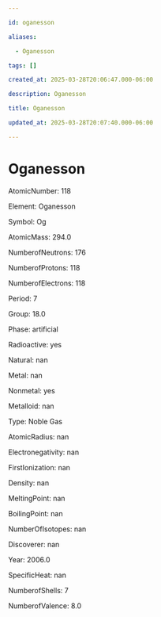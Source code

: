 ```yaml
---

id: oganesson

aliases:

  - Oganesson

tags: []

created_at: 2025-03-28T20:06:47.000-06:00

description: Oganesson

title: Oganesson

updated_at: 2025-03-28T20:07:40.000-06:00

---
```




# Oganesson

AtomicNumber: 118

Element: Oganesson

Symbol: Og

AtomicMass: 294.0

NumberofNeutrons: 176

NumberofProtons: 118

NumberofElectrons: 118

Period: 7

Group: 18.0

Phase: artificial

Radioactive: yes

Natural: nan

Metal: nan

Nonmetal: yes

Metalloid: nan

Type: Noble Gas

AtomicRadius: nan

Electronegativity: nan

FirstIonization: nan

Density: nan

MeltingPoint: nan

BoilingPoint: nan

NumberOfIsotopes: nan

Discoverer: nan

Year: 2006.0

SpecificHeat: nan

NumberofShells: 7

NumberofValence: 8.0

